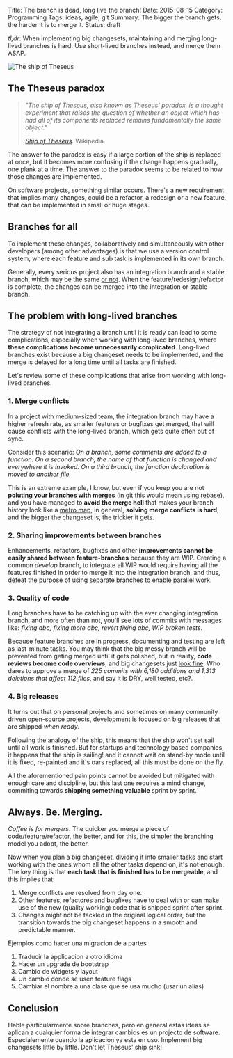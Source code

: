 Title: The branch is dead, long live the branch!
Date: 2015-08-15
Category: Programming
Tags: ideas, agile, git
Summary: The bigger the branch gets, the harder it is to merge it.
Status: draft

*tl;dr*: When implementing big changesets, maintaining and merging long-lived
branches is hard. Use short-lived branches instead, and merge them ASAP.

![The ship of Theseus](/images/ship.jpg)


## The Theseus paradox

> *"The ship of Theseus, also known as Theseus' paradox, is a thought experiment
> that raises the question of whether an object which has had all of its 
> components replaced remains fundamentally the same object."*
>
> <cite>[Ship of Theseus][1]</cite>. Wikipedia.

The answer to the paradox is easy if a large portion of the ship is replaced at
once, but it becomes more confusing if the change happens gradually, one plank
at a time. The answer to the paradox seems to be related to how those changes
are implemented.

On software projects, something similar occurs. There's a new requirement that
implies many changes, could be a refactor, a redesign or a new feature, that
can be implemented in small or huge stages.


## Branches for all

To implement these changes, collaboratively and simultaneously with other
developers (among other advantages) is that we use a version control system,
where each feature and sub task is implemented in its own branch.

Generally, every serious project also has an integration branch and a stable
branch, which may be the same [or not][4]. When the feature/redesign/refactor is
complete, the changes can be merged into the integration or stable branch.


## The problem with long-lived branches

The strategy of not integrating a branch until it is ready can lead to some
complications, especially when working with long-lived branches, where **these
complications become unnecessarily complicated**. Long-lived branches exist
because a big changeset needs to be implemented, and the merge is delayed for a
long time until all tasks are finished.

Let's review some of these complications that arise from working with
long-lived branches.


### 1. Merge conflicts

In a project with medium-sized team, the integration branch may have a higher
refresh rate, as smaller features or bugfixes get merged, that will cause
conflicts with the long-lived branch, which gets quite often out of sync.

Consider this scenario: *On a branch, some comments are added to a function.
On a second branch, the name of that function is changed and everywhere it is
invoked. On a third branch, the function declaration is moved to another file.*

This is an extreme example, I know, but even if you keep you are not **poluting
your branches with merges** (in git this would mean [using rebase][5]), and you
have managed to **avoid the merge hell** that makes your branch history look
like a [metro map][3], in general, **solving merge conflicts is hard**, and the
bigger the changeset is, the trickier it gets.


### 2. Sharing improvements between branches

Enhancements, refactors, bugfixes and other **improvements cannot be easily
shared between feature-branches** because they are WIP. Creating a common
*develop* branch, to integrate all WIP would require having all the features
finished in order to merge it into the integration branch, and thus, defeat the
purpose of using separate branches to enable parallel work.


### 3. Quality of code

Long branches have to be catching up with the ever changing integration branch,
and more often than not, you'll see lots of commits with messages like: *fixing
abc, fixing more abc, revert fixing abc, WIP broken tests*.

Because feature branches are in progress, documenting and testing are left as
last-minute tasks. You may think that the big messy branch will be prevented
from geting merged until it gets polished, but in reality, **code reviews
become code overviews**, and big changesets just [look fine][2]. Who dares to
approve a merge of *225 commits with 6,180 additions and 1,313 deletions that
affect 112 files*, and say it is DRY, well tested, etc?.


### 4. Big releases

It turns out that on personal projects and sometimes on many community driven
open-source projects, development is focused on big releases that are shipped
*when ready*. 

Following the analogy of the ship, this means that the ship won't set sail
until all work is finished. But for startups and technology based companies, it
happens that the ship is sailing! and it cannot wait on stand-by mode until it
is fixed, re-painted and it's oars replaced, all this must be done on the fly.

All the aforementioned pain points cannot be avoided but mitigated with enough
care and discipline, but this last one requires a mind change, commiting towards
**shipping something valuable** sprint by sprint.


## Always. Be. Merging. 

*Coffee is for mergers*. The quicker you merge a piece of code/feature/refactor, the better,
and for this, [the simpler][6] the branching model you adopt, the better.

Now when you plan a big changeset, dividing it into smaller tasks and start
working with the ones whom all the other tasks depend on, it's not enough. The key thing is that
**each task that is finished has to be mergeable**, and this implies that: 

1. Merge conflicts are resolved from day one.
2. Other features, refactores and bugfixes have to deal with or can make use of the new (quality working) code that is shipped sprint after sprint.
3. Changes might not be tackled in the original logical order, but the transition towards the big changeset happens in a smooth and predictable manner.


Ejemplos como hacer una migracion de a partes

1. Traducir la applicacion a otro idioma
2. Hacer un upgrade de bootstrap
3. Cambio de widgets y layout
4. Un cambio donde se usen feature flags
5. Cambiar el nombre a una clase que se usa mucho (usar un alias) 


## Conclusion

Hable particularmente sobre branches, pero en general estas ideas se aplican a cualquier 
forma de integrar cambios es un projecto de software. Especialemente cuando la aplicacion ya esta en uso.
Implement big changesets little by little. Don't let Theseus' ship sink!


[1]: https://en.wikipedia.org/wiki/Ship_of_Theseus "Ship of Theseus"
[2]: https://twitter.com/iamdevloper/status/397664295875805184 "Code reviews"
[3]: http://www.tugberkugurlu.com/archive/resistance-against-london-tube-map-commit-history-a-k-a--git-merge-hell "Merge Hell"
[4]: http://nvie.com/posts/a-successful-git-branching-model/ "Git Flow"
[5]: https://www.atlassian.com/git/tutorials/merging-vs-rebasing/workflow-walkthrough "Merging vs Rebasing"
[6]: http://scottchacon.com/2011/08/31/github-flow.html "Github Flow"

